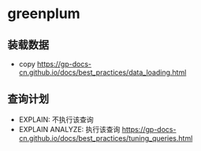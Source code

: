 # greenplum

## 装载数据

* copy
https://gp-docs-cn.github.io/docs/best_practices/data_loading.html

## 查询计划

* EXPLAIN: 不执行该查询
* EXPLAIN ANALYZE: 执行该查询
https://gp-docs-cn.github.io/docs/best_practices/tuning_queries.html




